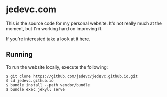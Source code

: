 # jedevc.com

This is the source code for my personal website. It's not really much at the
moment, but I'm working hard on improving it.

If you're interested take a look at it [here](https://jedevc.com).

## Running

To run the website locally, execute the following:

	$ git clone https://github.com/jedevc/jedevc.github.io.git
	$ cd jedevc.github.io
	$ bundle install --path vendor/bundle
	$ bundle exec jekyll serve

